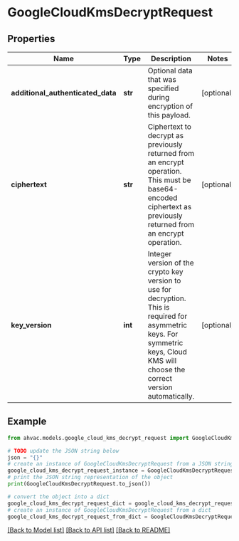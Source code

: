 # GoogleCloudKmsDecryptRequest


## Properties

Name | Type | Description | Notes
------------ | ------------- | ------------- | -------------
**additional_authenticated_data** | **str** | Optional data that was specified during encryption of this payload. | [optional] 
**ciphertext** | **str** | Ciphertext to decrypt as previously returned from an encrypt operation. This must be base64-encoded ciphertext as previously returned from an encrypt operation. | [optional] 
**key_version** | **int** | Integer version of the crypto key version to use for decryption. This is required for asymmetric keys. For symmetric keys, Cloud KMS will choose the correct version automatically. | [optional] 

## Example

```python
from ahvac.models.google_cloud_kms_decrypt_request import GoogleCloudKmsDecryptRequest

# TODO update the JSON string below
json = "{}"
# create an instance of GoogleCloudKmsDecryptRequest from a JSON string
google_cloud_kms_decrypt_request_instance = GoogleCloudKmsDecryptRequest.from_json(json)
# print the JSON string representation of the object
print(GoogleCloudKmsDecryptRequest.to_json())

# convert the object into a dict
google_cloud_kms_decrypt_request_dict = google_cloud_kms_decrypt_request_instance.to_dict()
# create an instance of GoogleCloudKmsDecryptRequest from a dict
google_cloud_kms_decrypt_request_from_dict = GoogleCloudKmsDecryptRequest.from_dict(google_cloud_kms_decrypt_request_dict)
```
[[Back to Model list]](../README.md#documentation-for-models) [[Back to API list]](../README.md#documentation-for-api-endpoints) [[Back to README]](../README.md)


